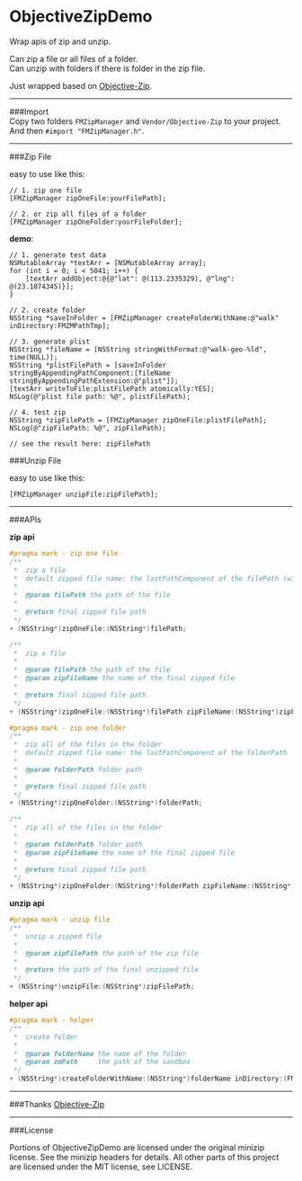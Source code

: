 # ObjectiveZipDemo

Wrap apis of zip and unzip.  

Can zip a file or all files of a folder.  
Can unzip with folders if there is folder in the zip file.  

Just wrapped based on [Objective-Zip](https://github.com/gianlucabertani/Objective-Zip).


---
###Import  
Copy two folders `FMZipManager` and `Vendor/Objective-Zip` to your project.  
And then `#import "FMZipManager.h"`.

---
###Zip File


easy to use like this:  


```
// 1. zip one file  
[FMZipManager zipOneFile:yourFilePath];

// 2. or zip all files of a folder  
[FMZipManager zipOneFolder:yourFileFolder];
```

**demo**: 

```
// 1. generate test data
NSMutableArray *textArr = [NSMutableArray array];
for (int i = 0; i < 5041; i++) {
    [textArr addObject:@{@"lat": @(113.2335329), @"lng": @(23.1874345)}];
}

// 2. create folder
NSString *saveInFolder = [FMZipManager createFolderWithName:@"walk" inDirectory:FMZMPathTmp];

// 3. generate plist
NSString *fileName = [NSString stringWithFormat:@"walk-geo-%ld", time(NULL)];
NSString *plistFilePath = [saveInFolder stringByAppendingPathComponent:[fileName stringByAppendingPathExtension:@"plist"]];
[textArr writeToFile:plistFilePath atomically:YES];
NSLog(@"plist file path: %@", plistFilePath);

// 4. test zip
NSString *zipFilePath = [FMZipManager zipOneFile:plistFilePath];
NSLog(@"zipFilePath: %@", zipFilePath);

// see the result here: zipFilePath
```

###Unzip File

easy to use like this:

```
[FMZipManager unzipFile:zipFilePath];
```


---
###APIs

**zip api**  

```Objective-C
#pragma mark - zip one file
/**
 *  zip a file
 *  default zipped file name: the lastPathComponent of the filePath (without extension of the file)
 *
 *  @param filePath the path of the file
 *
 *  @return final zipped file path
 */
+ (NSString*)zipOneFile:(NSString*)filePath;

/**
 *  zip a file
 *
 *  @param filePath the path of the file
 *  @param zipFileName the name of the final zipped file
 *
 *  @return final zipped file path
 */
+ (NSString*)zipOneFile:(NSString*)filePath zipFileName:(NSString*)zipFileName;

#pragma mark - zip one folder
/**
 *  zip all of the files in the folder
 *  default zipped file name: the lastPathComponent of the folderPath
 *
 *  @param folderPath folder path
 *
 *  @return final zipped file path
 */
+ (NSString*)zipOneFolder:(NSString*)folderPath;

/**
 *  zip all of the files in the folder
 *
 *  @param folderPath folder path
 *  @param zipFileName the name of the final zipped file
 *
 *  @return final zipped file path
 */
+ (NSString*)zipOneFolder:(NSString*)folderPath zipFileName:(NSString*)zipFileName;
```

**unzip api**  

```Objective-C
#pragma mark - unzip file
/**
 *  unzip a zipped file
 *
 *  @param zipFilePath the path of the zip file
 *
 *  @return the path of the final unzipped file
 */
+ (NSString*)unzipFile:(NSString*)zipFilePath;
```

**helper api**  

```Objective-C
#pragma mark - helper
/**
 *  create folder
 *
 *  @param folderName the name of the folder
 *  @param zmPath     the path of the sandbox
 */
+ (NSString*)createFolderWithName:(NSString*)folderName inDirectory:(FMZMPath)zmPath;
```


---
###Thanks
[Objective-Zip](https://github.com/gianlucabertani/Objective-Zip)  

---
###License

Portions of ObjectiveZipDemo are licensed under the original minizip license. See the minizip headers for details. All other parts of this project are licensed under the MIT license, see LICENSE.